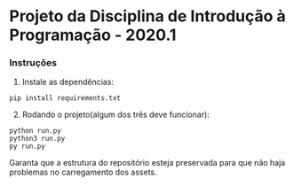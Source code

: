 # Projeto da Disciplina de Introdução à Programação - 2020.1

### Instruções
1. Instale as dependências:
```
pip install requirements.txt
```
2. Rodando o projeto(algum dos três deve funcionar):
```
python run.py
python3 run.py
py run.py
```
Garanta que a estrutura do repositório esteja preservada para que não haja problemas no carregamento dos assets.
